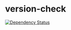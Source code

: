 # version-check

[![Dependency Status](https://www.versioneye.com/user/projects/5a4d7c290fb24f054c58b050/badge.svg?style=flat-square)](https://www.versioneye.com/user/projects/5a4d7c290fb24f054c58b050)
